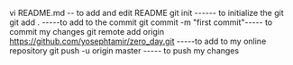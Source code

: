 vi README.md -- to add and edit README
git init ------ to initialize the git
git add . -----to add to the commit
git commit -m "first commit"----- to commit my changes
git remote add origin https://github.com/yosephtamir/zero_day.git -----to add to my online repository
git push -u origin master ----- to push my changes
